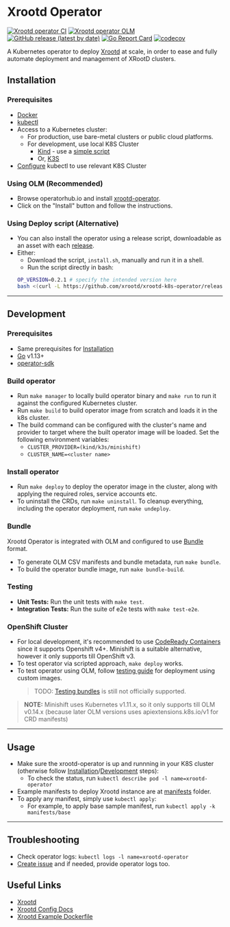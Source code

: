 # Xrootd Operator

[![Xrootd operator CI](https://github.com/xrootd/xrootd-k8s-operator/workflows/Xrootd%20operator%20CI/badge.svg)](https://github.com/xrootd/xrootd-k8s-operator/actions?query=workflow%3A"Xrootd+operator+CI") [![Xrootd operator OLM](https://github.com/xrootd/xrootd-k8s-operator/workflows/Xrootd%20operator%20OLM/badge.svg)](https://github.com/xrootd/xrootd-k8s-operator/actions?query=workflow%3A"Xrootd+operator+OLM") 
<br />
[![GitHub release (latest by date)](https://img.shields.io/github/v/release/xrootd/xrootd-k8s-operator)](https://github.com/xrootd/xrootd-k8s-operator/releases) [![Go Report Card](https://goreportcard.com/badge/github.com/xrootd/xrootd-k8s-operator)](https://goreportcard.com/report/github.com/xrootd/xrootd-k8s-operator) [![codecov](https://codecov.io/gh/xrootd/xrootd-k8s-operator/branch/master/graph/badge.svg)](https://codecov.io/gh/xrootd/xrootd-k8s-operator)

A Kubernetes operator to deploy [Xrootd](https://github.com/xrootd/xrootd) at scale, in order to ease and fully automate deployment and management of XRootD clusters.

## Installation

### Prerequisites

- [Docker](https://docs.docker.com/get-docker/)
- [kubectl](https://kubernetes.io/docs/tasks/tools/install-kubectl/)
- Access to a Kubernetes cluster:
  - For production, use bare-metal clusters or public cloud platforms.
  - For development, use local K8S Cluster
    - [Kind](https://kind.sigs.k8s.io/) - use a [simple script](https://github.com/k8s-school/kind-travis-ci/blob/master/k8s-create.sh)
    - Or, [K3S](https://k3s.io/)
- [Configure](https://success.docker.com/article/how-to-use-kubectl-to-manage-multiple-kubernetes-clusters) kubectl to use relevant K8S Cluster

### Using OLM (Recommended)

- Browse operatorhub.io and install [xrootd-operator](https://operatorhub.io/operator/xrootd-operator).
- Click on the "Install" button and follow the instructions.

### Using Deploy script (Alternative)

- You can also install the operator using a release script, downloadable as an asset with each [release](https://github.com/xrootd/xrootd-k8s-operator/releases/latest).
- Either:
  - Download the script, `install.sh`, manually and run it in a shell.
  - Run the script directly in bash:
  ```bash
  OP_VERSION=0.2.1 # specify the intended version here
  bash <(curl -L https://github.com/xrootd/xrootd-k8s-operator/releases/download/$OP_VERSION/install.sh)
  ```

---

## Development

### Prerequisites

- Same prerequisites for [Installation](#Installation)
- [Go](https://golang.org/doc/install) v1.13+
- [operator-sdk](https://sdk.operatorframework.io/docs/install-operator-sdk/)

### Build operator

- Run `make manager` to locally build operator binary and `make run` to run it against the configured Kubernetes cluster.
- Run `make build` to build operator image from scratch and loads it in the k8s cluster.
- The build command can be configured with the cluster's name and provider to target where the built operator image will be loaded. Set the following environment variables:
  - `CLUSTER_PROVIDER=(kind/k3s/minishift)`
  - `CLUSTER_NAME=<cluster name>`

### Install operator

- Run `make deploy` to deploy the operator image in the cluster, along with applying the required roles, service accounts etc.
- To uninstall the CRDs, run `make uninstall`. To cleanup everything, including the operator deployment, run `make undeploy`.

### Bundle

Xrootd Operator is integrated with OLM and configured to use [Bundle](https://sdk.operatorframework.io/docs/olm-integration/quickstart-bundle/) format.

- To generate OLM CSV manifests and bundle metadata, run `make bundle`.
- To build the operator bundle image, run `make bundle-build`.

### Testing

- **Unit Tests:** Run the unit tests with `make test`.
- **Integration Tests:** Run the suite of e2e tests with `make test-e2e`.

### OpenShift Cluster

- For local development, it's recommended to use [CodeReady Containers](https://code-ready.github.io/crc/) since it supports Openshift v4+. Minishift is a suitable alternative, however it only supports till OpenShift v3.
- To test operator via scripted approach, `make deploy` works.
- To test operator using OLM, follow [testing guide](https://github.com/operator-framework/community-operators/blob/master/docs/testing-operators.md#testing-operator-deployment-on-kubernetes) for deployment using custom images.
  > TODO: [Testing bundles](https://sdk.operatorframework.io/docs/olm-integration/quickstart-bundle/#testing-bundles) is still not officially supported.

> **NOTE:**
> Minishift uses Kubernetes v1.11.x, so it only supports till OLM v0.14.x (because later OLM versions uses apiextensions.k8s.io/v1 for CRD manifests)

---

## Usage

- Make sure the xrootd-operator is up and runnning in your K8S cluster (otherwise follow [Installation](#Installation)/[Development](#Development) steps):
  - To check the status, run `kubectl describe pod -l name=xrootd-operator`
- Example manifests to deploy Xrootd instance are at [manifests](manifests) folder.
- To apply any manifest, simply use `kubectl apply`:
  - For example, to apply base sample manifest, run `kubectl apply -k manifests/base`

---

## Troubleshooting

- Check operator logs: `kubectl logs -l name=xrootd-operator`
- [Create issue](https://github.com/xrootd/xrootd-k8s-operator/issues/new/choose) and if needed, provide operator logs too.

## Useful Links

- [Xrootd](https://xrootd.slac.stanford.edu/index.html)
- [Xrootd Config Docs](https://xrootd.slac.stanford.edu/doc/dev50/xrd_config.htm)
- [Xrootd Example Dockerfile](https://github.com/lnielsen/xrootd-docker/blob/master/Dockerfile)
